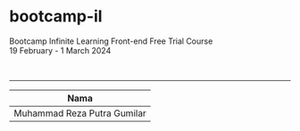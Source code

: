 # bootcamp-il

Bootcamp Infinite Learning Front-end Free Trial Course 
</br>
19 February - 1 March 2024 

</br>

------------------------------------------------


| Nama                       |
|----------------------------| 
| Muhammad Reza Putra Gumilar|
